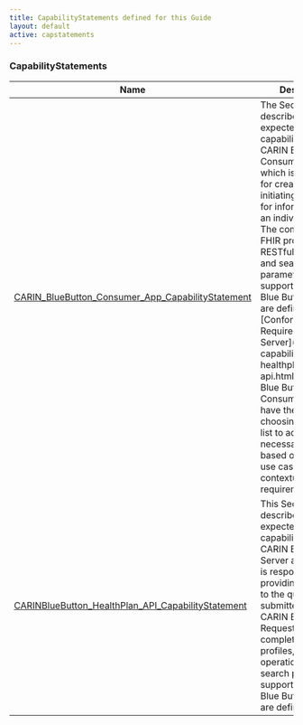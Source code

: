 ```yaml
---
title: CapabilityStatements defined for this Guide
layout: default
active: capstatements
---
```


<!-- { :.no_toc } -->

<!-- TOC  the css styling for this is \pages\assets\css\project.css under 'markdown-toc'-->

<!-- * Do not remove this line (it will not be displayed)
{:toc} -->

<!-- end TOC -->

### CapabilityStatements

<table>
<thead>
<tr>
<th>Name</th>
<th>Description</th>
</tr>
</thead>
<tbody>
<tr>
<td><a href="CapabilityStatement-carin-bb-capabilitystatement-consumer-app.html">CARIN_BlueButton_Consumer_App_CapabilityStatement</a></td>
<td>The Section describes the expected capabilities of the CARIN Blue Button Consumer App which is responsible for creating and initiating the queries for information about an individual patient. The complete list of FHIR profiles, RESTful operations, and search parameters supported by CARIN Blue Button Servers are defined in the [Conformance Requirements for Server](carin-bb-capabilitystatement-healthplan-api.html). CARIN Blue Button Consumer Apps have the option of choosing from this list to access necessary data based on their local use cases and other contextual requirements.</td>
</tr>
<tr>
<td><a href="CapabilityStatement-carin-bb-capabilitystatement-healthplan-api.html">CARINBlueButton_HealthPlan_API_CapabilityStatement</a></td>
<td>This Section describes the expected capabilities of the CARIN Blue Button Server actor which is responsible for providing responses to the queries submitted by the CARIN Blue Button Requestors. The complete list of FHIR profiles, RESTful operations, and search parameters supported by CARIN Blue Button Servers are defined.</td>
</tr>
</tbody>
</table>
